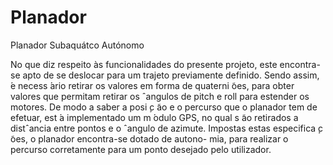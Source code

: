 # Planador
Planador Subaquátco Autónomo

No que diz respeito às funcionalidades do presente projeto, este encontra-
se apto de se deslocar para um trajeto previamente definido. Sendo assim,  ́e
necess ́ario retirar os valores em forma de quaterni ̃oes, para obter valores que
permitam retirar os ˆangulos de pitch e roll para estender os motores.
De modo a saber a posi ̧c ̃ao e o percurso que o planador tem de efetuar,
est ́a implementado um m ́odulo GPS, no qual s ̃ao retirados a distˆancia entre
pontos e o ˆangulo de azimute.
Impostas estas especifica ̧c ̃oes, o planador encontra-se dotado de autono-
mia, para realizar o percurso corretamente para um ponto desejado pelo
utilizador.
